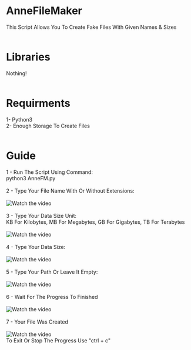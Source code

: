 # AnneFileMaker
This Script Allows You To Create Fake Files With Given Names & Sizes
<br><br>
# Libraries
Nothing!
<br><br>
# Requirments
1- Python3
<br>
2- Enough Storage To Create Files
<br><br>
# Guide
1 - Run The Script Using Command:
<br>
python3 AnneFM.py
<br><br>
2 - Type Your File Name With Or Without Extensions:
<br><br>
![Watch the video](http://s13.picofile.com/file/8400593100/shot1.png)
<br><br>
3 - Type Your Data Size Unit:
<br>
KB For Kilobytes, MB For Megabytes, GB For Gigabytes, TB For Terabytes
<br><br>
![Watch the video](http://s13.picofile.com/file/8400598550/shot2.png)
<br><br>
4 - Type Your Data Size:
<br><br>
![Watch the video](http://s13.picofile.com/file/8400599618/shot3.png)
<br><br>
5 - Type Your Path Or Leave It Empty:
<br><br>
![Watch the video](http://s13.picofile.com/file/8400600026/shot4.png)
<br><br>
6 - Wait For The Progress To Finished
<br><br>
![Watch the video](http://s13.picofile.com/file/8400600484/shot5.png)
<br><br>
7 - Your File Was Created
<br><br>
![Watch the video](http://s13.picofile.com/file/8400600892/shot6.png)
<br>
To Exit Or Stop The Progress Use "ctrl + c"
<br>
